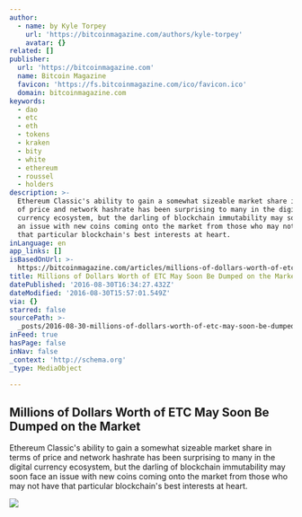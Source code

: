 ```yaml
---
author:
  - name: by Kyle Torpey
    url: 'https://bitcoinmagazine.com/authors/kyle-torpey'
    avatar: {}
related: []
publisher:
  url: 'https://bitcoinmagazine.com'
  name: Bitcoin Magazine
  favicon: 'https://fs.bitcoinmagazine.com/ico/favicon.ico'
  domain: bitcoinmagazine.com
keywords:
  - dao
  - etc
  - eth
  - tokens
  - kraken
  - bity
  - white
  - ethereum
  - roussel
  - holders
description: >-
  Ethereum Classic's ability to gain a somewhat sizeable market share in terms
  of price and network hashrate has been surprising to many in the digital
  currency ecosystem, but the darling of blockchain immutability may soon face
  an issue with new coins coming onto the market from those who may not have
  that particular blockchain's best interests at heart.
inLanguage: en
app_links: []
isBasedOnUrl: >-
  https://bitcoinmagazine.com/articles/millions-of-dollars-worth-of-etc-may-soon-be-dumped-on-the-market-1472567361
title: Millions of Dollars Worth of ETC May Soon Be Dumped on the Market
datePublished: '2016-08-30T16:34:27.432Z'
dateModified: '2016-08-30T15:57:01.549Z'
via: {}
starred: false
sourcePath: >-
  _posts/2016-08-30-millions-of-dollars-worth-of-etc-may-soon-be-dumped-on-the-m.md
inFeed: true
hasPage: false
inNav: false
_context: 'http://schema.org'
_type: MediaObject

---
```

<article style=""><h1>Millions of Dollars Worth of ETC May Soon Be Dumped on the Market</h1><p>Ethereum Classic's ability to gain a somewhat sizeable market share in terms of price and network hashrate has been surprising to many in the digital currency ecosystem, but the darling of blockchain immutability may soon face an issue with new coins coming onto the market from those who may not have that particular blockchain's best interests at heart.</p><img src="https://fs.bitcoinmagazine.com/img/articles/millions-of-dollars-worth-of-etc-may-soon-be-dumped-on-the-market.jpg" /></article>
